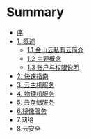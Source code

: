 # Summary

* [序](README.md)
* [1. 概述](/overview.md#1)
  * [1.1 金山云私有云简介](/overview.md#1-1)
  * [1.2 主要概念](/overview.md#1-2)
  * [1.3 账户与权限说明](/overview.md#1-3)
* [2. 快速指南](get-started.md)
* [3. 云主机服务](vm.md)
* [4. 物理机服务](pm.md)
* [5. 云存储服务](storage.md)
* [6.镜像服务](6jing-xiang-fu-wu.md)
* 7.网络
* 8.云安全

